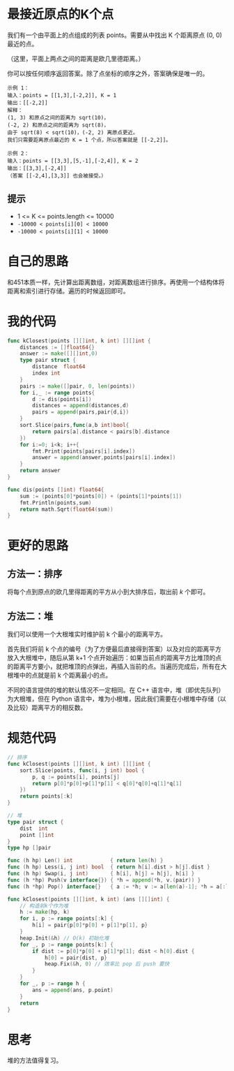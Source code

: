 # 最接近原点的K个点

我们有一个由平面上的点组成的列表 points。需要从中找出 K 个距离原点 (0, 0) 最近的点。

（这里，平面上两点之间的距离是欧几里德距离。）

你可以按任何顺序返回答案。除了点坐标的顺序之外，答案确保是唯一的。

```
示例 1：
输入：points = [[1,3],[-2,2]], K = 1
输出：[[-2,2]]
解释： 
(1, 3) 和原点之间的距离为 sqrt(10)，
(-2, 2) 和原点之间的距离为 sqrt(8)，
由于 sqrt(8) < sqrt(10)，(-2, 2) 离原点更近。
我们只需要距离原点最近的 K = 1 个点，所以答案就是 [[-2,2]]。

示例 2：
输入：points = [[3,3],[5,-1],[-2,4]], K = 2
输出：[[3,3],[-2,4]]
（答案 [[-2,4],[3,3]] 也会被接受。）
```

## 提示

- 1 <= K <= points.length <= 10000
- `-10000 < points[i][0] < 10000`
- `-10000 < points[i][1] < 10000`

# 自己的思路

和451本质一样，先计算出距离数组，对距离数组进行排序。再使用一个结构体将距离和索引进行存储。遍历的时候返回即可。

# 我的代码

```go
func kClosest(points [][]int, k int) [][]int {
    distances := []float64{}
    answer := make([][]int,0)
    type pair struct {
        distance  float64
        index int
    }
    pairs := make([]pair, 0, len(points))
    for i,_ := range points{
        d := dis(points[i])
        distances = append(distances,d)
        pairs = append(pairs,pair{d,i})
    }
    sort.Slice(pairs,func(a,b int)bool{
        return pairs[a].distance < pairs[b].distance
    })
    for i:=0; i<k; i++{
        fmt.Print(points[pairs[i].index])
        answer = append(answer,points[pairs[i].index])
    }
    return answer
}

func dis(points []int) float64{
    sum := (points[0]*points[0]) + (points[1]*points[1])
    fmt.Println(points,sum)
    return math.Sqrt(float64(sum))
}
```

# 更好的思路

## 方法一：排序

将每个点到原点的欧几里得距离的平方从小到大排序后，取出前 *k* 个即可。

## 方法二：堆

我们可以使用一个大根堆实时维护前 k 个最小的距离平方。

首先我们将前 k 个点的编号（为了方便最后直接得到答案）以及对应的距离平方放入大根堆中，随后从第 k+1 个点开始遍历：如果当前点的距离平方比堆顶的点的距离平方要小，就把堆顶的点弹出，再插入当前的点。当遍历完成后，所有在大根堆中的点就是前 k 个距离最小的点。

不同的语言提供的堆的默认情况不一定相同。在 C++ 语言中，堆（即优先队列）为大根堆，但在 Python 语言中，堆为小根堆，因此我们需要在小根堆中存储（以及比较）距离平方的相反数。

# 规范代码

```go
// 排序
func kClosest(points [][]int, k int) [][]int {
    sort.Slice(points, func(i, j int) bool {
        p, q := points[i], points[j]
        return p[0]*p[0]+p[1]*p[1] < q[0]*q[0]+q[1]*q[1]
    })
    return points[:k]
}

// 堆
type pair struct {
    dist  int
    point []int
}
type hp []pair

func (h hp) Len() int            { return len(h) }
func (h hp) Less(i, j int) bool  { return h[i].dist > h[j].dist }
func (h hp) Swap(i, j int)       { h[i], h[j] = h[j], h[i] }
func (h *hp) Push(v interface{}) { *h = append(*h, v.(pair)) }
func (h *hp) Pop() interface{}   { a := *h; v := a[len(a)-1]; *h = a[:len(a)-1]; return v }

func kClosest(points [][]int, k int) (ans [][]int) {
    // 构造前k个作为堆
  	h := make(hp, k)
    for i, p := range points[:k] {
        h[i] = pair{p[0]*p[0] + p[1]*p[1], p}
    }
    heap.Init(&h) // O(k) 初始化堆
    for _, p := range points[k:] {
        if dist := p[0]*p[0] + p[1]*p[1]; dist < h[0].dist {
            h[0] = pair{dist, p}
            heap.Fix(&h, 0) // 效率比 pop 后 push 要快
        }
    }
    for _, p := range h {
        ans = append(ans, p.point)
    }
    return
}

```

# 思考

堆的方法值得复习。

